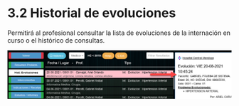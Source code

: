 # 3.2 Historial de evoluciones

Permitirá al profesional consultar la lista de evoluciones de la internación en curso o el histórico de consultas.

![](<../../.gitbook/assets/image (95).png>)
